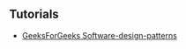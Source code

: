 ## Tutorials

- [GeeksForGeeks Software-design-patterns](https://www.geeksforgeeks.org/software-design-patterns/?ref=ghm)
